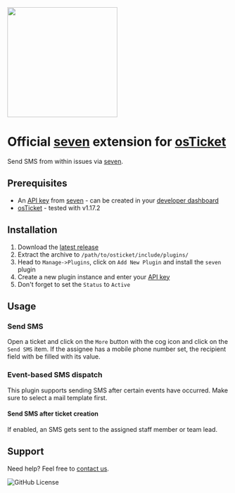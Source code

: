 <img src="https://www.seven.io/wp-content/uploads/Logo.svg" width="250" />

# Official [seven](https://www.seven.io) extension for [osTicket](https://osticket.com/)

Send SMS from within issues via [seven](https://www.seven.io).

## Prerequisites

- An [API key](https://help.seven.io/en/api-key-access) from [seven](https://www.seven.io) - can be
  created
  in your [developer dashboard](https://app.seven.io/developer)
- [osTicket](https://osticket.com/) - tested with v1.17.2

## Installation

1. Download
   the [latest release](https://github.com/seven-io/osticket/releases/latest/download/seven-osticket-latest.zip)
2. Extract the archive to `/path/to/osticket/include/plugins/`
3. Head to `Manage->Plugins`, click on `Add New Plugin` and install the `seven` plugin
4. Create a new plugin instance and enter your [API key](https://help.seven.io/en/api-key-access)
5. Don't forget to set the `Status` to `Active`

## Usage

### Send SMS

Open a ticket and click on the `More` button with the cog icon and click on the `Send SMS` item.
If the assignee has a mobile phone number set, the recipient field with be filled with its value.

### Event-based SMS dispatch
This plugin supports sending SMS after certain events have occurred.
Make sure to select a mail template first.

#### Send SMS after ticket creation
If enabled, an SMS gets sent to the assigned staff member or team lead.


## Support

Need help? Feel free to [contact us](https://www.seven.io/en/company/contact).

![GitHub License](https://img.shields.io/github/license/seven-io/osticket)
